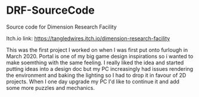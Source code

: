 # DRF-SourceCode
Source code for Dimension Research Facility

Itch.io link: https://tangledwires.itch.io/dimension-research-facility

This was the first project I worked on when I was first put onto furlough in March 2020. Portal is one of my big game design inspirations so i wanted to make soemthing with the same feeling.
I really liked the idea and started putting ideas into a design doc but my PC increasingly had issues rendering the environment and baking the lighting so I had to drop it in favour of 2D projects.
When I one day upgrade my PC I'd like to continue it and add some more puzzles and mechanics.
